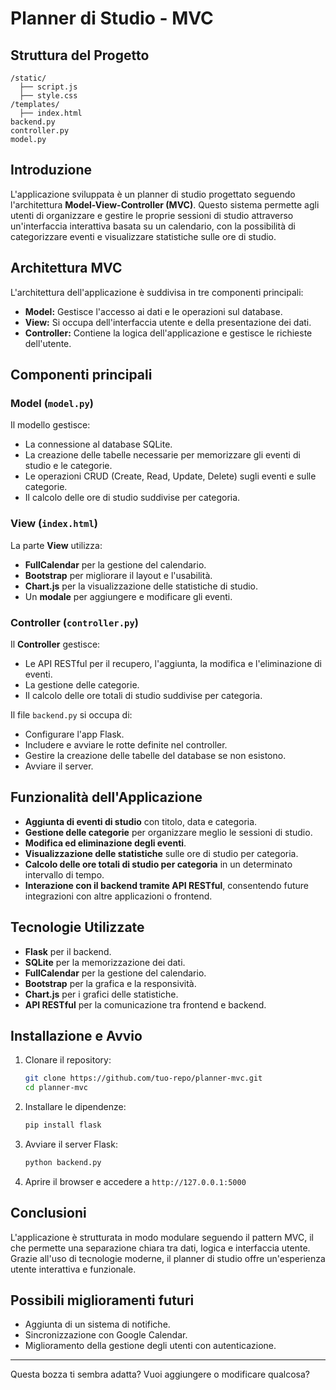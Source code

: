 # Planner di Studio - MVC

## Struttura del Progetto
```
/static/
  ├── script.js
  ├── style.css
/templates/
  ├── index.html
backend.py
controller.py
model.py
```

## Introduzione
L'applicazione sviluppata è un planner di studio progettato seguendo l'architettura **Model-View-Controller (MVC)**. Questo sistema permette agli utenti di organizzare e gestire le proprie sessioni di studio attraverso un'interfaccia interattiva basata su un calendario, con la possibilità di categorizzare eventi e visualizzare statistiche sulle ore di studio.

## Architettura MVC
L'architettura dell'applicazione è suddivisa in tre componenti principali:
- **Model:** Gestisce l'accesso ai dati e le operazioni sul database.
- **View:** Si occupa dell'interfaccia utente e della presentazione dei dati.
- **Controller:** Contiene la logica dell'applicazione e gestisce le richieste dell'utente.

## Componenti principali

### Model (`model.py`)
Il modello gestisce:
- La connessione al database SQLite.
- La creazione delle tabelle necessarie per memorizzare gli eventi di studio e le categorie.
- Le operazioni CRUD (Create, Read, Update, Delete) sugli eventi e sulle categorie.
- Il calcolo delle ore di studio suddivise per categoria.

### View (`index.html`)
La parte **View** utilizza:
- **FullCalendar** per la gestione del calendario.
- **Bootstrap** per migliorare il layout e l'usabilità.
- **Chart.js** per la visualizzazione delle statistiche di studio.
- Un **modale** per aggiungere e modificare gli eventi.

### Controller (`controller.py`)
Il **Controller** gestisce:
- Le API RESTful per il recupero, l'aggiunta, la modifica e l'eliminazione di eventi.
- La gestione delle categorie.
- Il calcolo delle ore totali di studio suddivise per categoria.

Il file `backend.py` si occupa di:
- Configurare l'app Flask.
- Includere e avviare le rotte definite nel controller.
- Gestire la creazione delle tabelle del database se non esistono.
- Avviare il server.

## Funzionalità dell'Applicazione
- **Aggiunta di eventi di studio** con titolo, data e categoria.
- **Gestione delle categorie** per organizzare meglio le sessioni di studio.
- **Modifica ed eliminazione degli eventi**.
- **Visualizzazione delle statistiche** sulle ore di studio per categoria.
- **Calcolo delle ore totali di studio per categoria** in un determinato intervallo di tempo.
- **Interazione con il backend tramite API RESTful**, consentendo future integrazioni con altre applicazioni o frontend.

## Tecnologie Utilizzate
- **Flask** per il backend.
- **SQLite** per la memorizzazione dei dati.
- **FullCalendar** per la gestione del calendario.
- **Bootstrap** per la grafica e la responsività.
- **Chart.js** per i grafici delle statistiche.
- **API RESTful** per la comunicazione tra frontend e backend.

## Installazione e Avvio
1. Clonare il repository:
   ```sh
   git clone https://github.com/tuo-repo/planner-mvc.git
   cd planner-mvc
   ```
2. Installare le dipendenze:
   ```sh
   pip install flask
   ```
3. Avviare il server Flask:
   ```sh
   python backend.py
   ```
4. Aprire il browser e accedere a `http://127.0.0.1:5000`

## Conclusioni
L'applicazione è strutturata in modo modulare seguendo il pattern MVC, il che permette una separazione chiara tra dati, logica e interfaccia utente. Grazie all'uso di tecnologie moderne, il planner di studio offre un'esperienza utente interattiva e funzionale.

## Possibili miglioramenti futuri
- Aggiunta di un sistema di notifiche.
- Sincronizzazione con Google Calendar.
- Miglioramento della gestione degli utenti con autenticazione.

---

Questa bozza ti sembra adatta? Vuoi aggiungere o modificare qualcosa?


